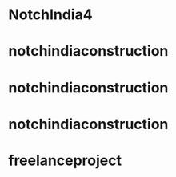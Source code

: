 
# NotchIndia4
# notchindiaconstruction
# notchindiaconstruction
# notchindiaconstruction
# freelanceproject
